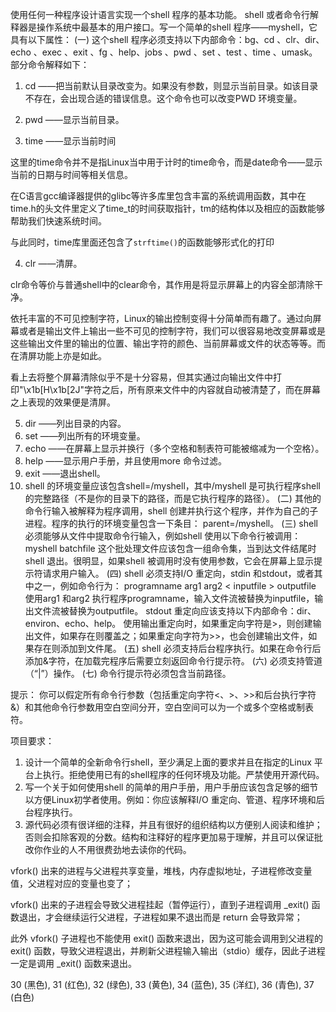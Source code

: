 使用任何一种程序设计语言实现一个shell 程序的基本功能。
shell 或者命令行解释器是操作系统中最基本的用户接口。写一个简单的shell 程序——myshell，它具有以下属性：
(一)	 这个shell 程序必须支持以下内部命令：bg、cd 、clr、dir、echo 、exec 、exit 、fg 、help、jobs 、pwd 、set 、test 、time 、umask。部分命令解释如下：
1)	cd <directory>  ——把当前默认目录改变为<directory>。如果没有<directory>参数，则显示当前目录。如该目录不存在，会出现合适的错误信息。这个命令也可以改变PWD 环境变量。
2)	pwd ——显示当前目录。

3)	time ——显示当前时间

这里的time命令并不是指Linux当中用于计时的time命令，而是date命令——显示当前的日期与时间等相关信息。

在C语言gcc编译器提供的glibc等许多库里包含丰富的系统调用函数，其中在time.h的头文件里定义了time_t的时间获取指针，tm的结构体以及相应的函数能够帮助我们快速系统时间。

与此同时，time库里面还包含了`strftime()`的函数能够形式化的打印


4)	clr  ——清屏。

clr命令等价与普通shell中的clear命令，其作用是将显示屏幕上的内容全部清除干净。

依托丰富的不可见控制字符，Linux的输出控制变得十分简单而有趣了。通过向屏幕或者是输出文件上输出一些不可见的控制字符，我们可以很容易地改变屏幕或是这些输出文件里的输出的位置、输出字符的颜色、当前屏幕或文件的状态等等。而在清屏功能上亦是如此。

看上去将整个屏幕清除似乎不是十分容易，但其实通过向输出文件中打印"\x1b[H\x1b[2J"字符之后，所有原来文件中的内容就自动被清楚了，而在屏幕之上表现的效果便是清屏。

5)	dir <directory>  ——列出目录<directory>的内容。
6)	set  ——列出所有的环境变量。
7)	echo <comment>  ——在屏幕上显示<comment>并换行（多个空格和制表符可能被缩减为一个空格）。
8)	help ——显示用户手册，并且使用more 命令过滤。
9)	exit  ——退出shell。
10)	shell 的环境变量应该包含shell=<pathname>/myshell，其中<pathname>/myshell 是可执行程序shell 的完整路径（不是你的目录下的路径，而是它执行程序的路径）。
(二)	 其他的命令行输入被解释为程序调用，shell 创建并执行这个程序，并作为自己的子进程。程序的执行的环境变量包含一下条目：
parent=<pathname>/myshell。
(三)	 shell 必须能够从文件中提取命令行输入，例如shell 使用以下命令行被调用：
myshell batchfile 
这个批处理文件应该包含一组命令集，当到达文件结尾时shell 退出。很明显，如果shell 被调用时没有使用参数，它会在屏幕上显示提示符请求用户输入。
(四)	 shell 必须支持I/O 重定向，stdin 和stdout，或者其中之一，例如命令行为：
programname arg1 arg2 < inputfile > outputfile 
使用arg1 和arg2 执行程序programname，输入文件流被替换为inputfile，输出文件流被替换为outputfile。
stdout 重定向应该支持以下内部命令：dir、environ、echo、help。
使用输出重定向时，如果重定向字符是>，则创建输出文件，如果存在则覆盖之；如果重定向字符为>>，也会创建输出文件，如果存在则添加到文件尾。
(五)	 shell 必须支持后台程序执行。如果在命令行后添加&字符，在加载完程序后需要立刻返回命令行提示符。
(六)	 必须支持管道（“|”）操作。
(七)	 命令行提示符必须包含当前路径。

提示：
你可以假定所有命令行参数（包括重定向字符<、>、>>和后台执行字符&）和其他命令行参数用空白空间分开，空白空间可以为一个或多个空格或制表符。

项目要求：
1)	设计一个简单的全新命令行shell，至少满足上面的要求并且在指定的Linux 平台上执行。拒绝使用已有的shell程序的任何环境及功能。严禁使用开源代码。
2)	写一个关于如何使用shell 的简单的用户手册，用户手册应该包含足够的细节以方便Linux初学者使用。例如：你应该解释I/O 重定向、管道、程序环境和后台程序执行。
3)	源代码必须有很详细的注释，并且有很好的组织结构以方便别人阅读和维护；否则会扣除客观的分数。结构和注释好的程序更加易于理解，并且可以保证批改你作业的人不用很费劲地去读你的代码。

vfork() 出来的进程与父进程共享变量，堆栈，内存虚拟地址，子进程修改变量值，父进程对应的变量也变了；

vfork() 出来的子进程会导致父进程挂起（暂停运行），直到子进程调用 _exit() 函数退出，才会继续运行父进程，子进程如果不退出而是 return 会导致异常；

此外 vfork() 子进程也不能使用 exit() 函数来退出，因为这可能会调用到父进程的 exit() 函数，导致父进程退出，并刷新父进程输入输出（stdio）缓存，因此子进程一定是调用 _exit() 函数来退出。

30 (黑色), 31 (红色), 32 (绿色), 33 (黄色), 34 (蓝色), 35 (洋红), 36 (青色), 37 (白色)